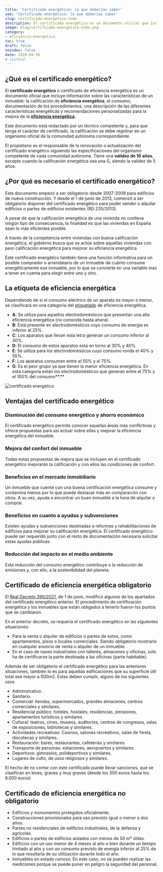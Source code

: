 ```yaml
---
title: 'Certificado energético: lo que deberías saber'
seo: 'Certificado energético: lo que deberías saber'
slug: certificado-energetico-todo
description: El certificado energético es un documento oficial que incluye información sobre las características de un inmueble
image: blog/certificado-energetico-todo.png
category:
- eficiencia-energetica
toc: true
draft: false
noindex: false
date: 2020-04-30
# lastmod: ''
---
```

## ¿Qué es el certificado energético?

El **certificado energético** o certificado de eficiencia energética es un documento oficial que incluye información sobre las características de un inmueble: la calificación de **eficiencia energética**, el consumo,  documentación de los procedimientos, una descripción de las diferentes características energéticas y recomendaciones personalizadas para la mejora de la **[eficiencia energética](/eficiencia-energetica/).**

Este  documento está redactado por un técnico competente y, para que tenga el carácter de certificado, la calificación se debe registrar en un organismo oficial de la comunidad autónoma correspondiente.

El propietario es el responsable de la renovación o actualización del certificado energético siguiendo las especificaciones del organismo competente de cada comunidad autónoma. Tiene una **validez de 10 años**, excepto cuando la calificación energética sea una G, siendo la validez de 5 años.

## ¿Por qué es necesario el certificado energético?

Este documento empezó a ser obligatorio desde 2007-2008 para edificios de nueva construcción. Y desde el 1 de junio de 2013, comenzó a ser obligatorio disponer del certificado energético para poder vender o alquilar edificios o partes de edificios existentes (RD 235/2013).

A pesar de que la calificación energética de una vivienda no conlleva ningún tipo de consecuencia, la finalidad es que las viviendas en España sean lo más eficientes posible.

A través de la competencia entre viviendas con buena calificación energética, el gobierno busca que se actúe sobre aquellas viviendas con peor calificación energética para mejorar su eficiencia energética.

Este certificado energético también tiene una función informativa para un posible comprador o arrendatario de un inmueble de cuánto consume energéticamente ese inmueble, por lo que se convierte en una variable más a tener en cuenta para elegir entre uno y otro.

## La etiqueta de eficiencia energética

Dependiendo de si el consumo eléctrico de un aparato es mayor o menor, se clasificará en una categoría del [etiquetado](https://www.ocu.org/vivienda-y-energia/equipamiento-hogar/noticias/cambio-certificacion-energetica) de eficiencia energética.

- **A**: Se utiliza para aquellos electrodomésticos que presentan una alta eficiencia energética (no conocida hasta ahora).
- **B**: Está presente en electrodomésticos cuyo consumo de energía es inferior al 25%.
- **C**: Los aparatos que llevan esta letra generan un consumo inferior al 30%.
- **D**: El consumo de estos aparatos está en torno al 30% y 40%.
- **E**: Se utiliza para los electrodomésticos cuyo consumo ronda el 40% y 55%.
- **F**: Los aparatos consumen entre el 55% y el 75%.
- **G**: Es el peor grupo ya que tienen la menor eficiencia energética. En esta categoría están los electrodomésticos que generan entre el 75% y el 100% del consumo**.**

![certificado energético](blog/energy-efficiency.jpg)

## Ventajas del certificado energético

### Disminución del consumo energético y ahorro económico

El certificado energético permite conocer aquellas áreas más conflictivas y ofrece propuestas para así actuar sobre ellas y mejorar la eficiencia energética del inmueble.

### Mejora del confort del inmueble

Todas estas propuestas de mejora que se incluyen en el certificado energético mejorarán la calificación y con ellos las condiciones de confort.

### Beneficios en el mercado inmobiliario

Un inmueble que cuente con una buena certificación energética consume y contamina menos por lo que puede destacar más en comparación con otros. A su vez, ayuda a encontrar un buen inmueble a la hora de alquilar o comprar.

### Beneficios en cuanto a ayudas y subvenciones

Existen ayudas y subvenciones destinadas a reformas y rehabilitaciones de edificios para mejorar su calificación energética. El certificado energético puede ser requerido junto con el resto de documentación necesaria solicitar estas ayudas públicas.

### Reducción del impacto en el medio ambiente

Esta reducción del consumo energético contribuye a la reducción de emisiones y, con ello, a la sostenibilidad del planeta.

## Certificado de eficiencia energética obligatorio

El [Real Decreto 390/2021](https://www.boe.es/eli/es/rd/2021/06/01/390/con), de 1 de junio, modificó algunos de los apartados del certificado energético anterior. El procedimiento de certificación energética y los inmuebles que están obligados a tenerlo fueron los puntos que se cambiaron.

En el anterior decreto, se requería el certificado energético en las siguientes situaciones:

- Para la venta o alquiler de edificios o partes de estos, como apartamentos, pisos o locales comerciales. Siendo obligatorio mostrarlo en cualquier anuncio de venta o alquiler de un inmueble.
- En el caso de naves industriales con talleres, almacenes y oficinas, solo ha de certificarse la parte destinada a las oficinas (parte habitable).

Además de ser obligatorio el certificado energético para las anteriores situaciones, también lo es para aquellas edificaciones que su superficie útil total sea mayor a 500m2. Estas deben cumplir, alguno de los siguientes usos

- Administrativo.
- Sanitario.
- Comercial: tiendas, supermercados, grandes almacenes, centros comerciales y similares.
- Residencial público: hoteles, hostales, residencias, pensiones, apartamentos turísticos y similares.
- Cultural: teatros, cines, museos, auditorios, centros de congresos, salas de exposiciones, bibliotecas y similares.
- Actividades recreativas: Casinos, salones recreativos, salas de fiesta, discotecas y similares.
- Restauración: bares, restaurantes, cafeterías y similares.
- Transporte de personas: estaciones, aeropuertos y similares.
- Deportivos: gimnasios, polideportivos y similares.
- Lugares de culto, de usos religiosos y similares.

El hecho de no contar con este certificado puede llevar sanciones, que se clasifican en leves, graves y muy graves (desde los 300 euros hasta los 6.000 euros)

## Certificado de eficiencia energética no obligatorio

- Edificios y monumentos protegidos oficialmente.
- Construcciones provisionales para uso previsto igual o menor a dos años.
- Partes no residenciales de edificios industriales, de la defensa y agrícolas.
- Edificios o partes de edificios aislados con menos de 50 m² útiles.
- Edificios con un uso menor de 4 meses al año o bien durante un tiempo limitado al año y con un consumo previsto de energía inferior al 25% de lo que resultaría de su utilización durante todo el año.
- Inmuebles en estado ruinoso. En este caso, no se pueden realizar las mediciones porque se puede poner en peligro la seguridad del personal.
